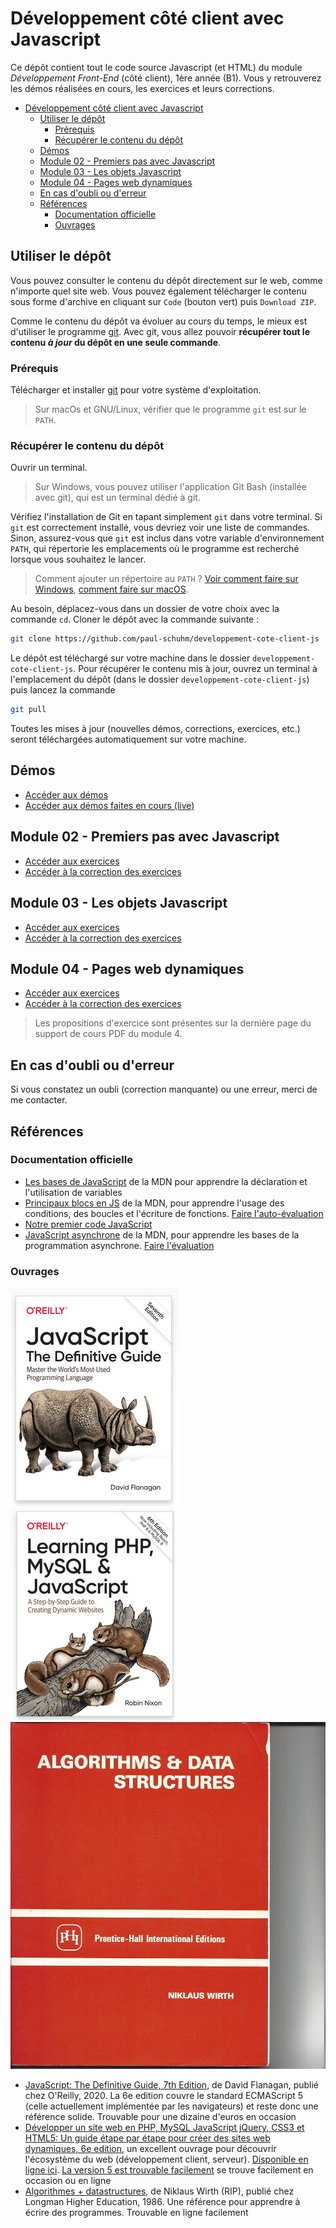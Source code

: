 # Développement côté client avec Javascript

Ce dépôt contient tout le code source Javascript (et HTML) du module *Développement Front-End* (côté client), 1ère année (B1). Vous y retrouverez les démos réalisées en cours, les exercices et leurs corrections.

- [Développement côté client avec Javascript](#développement-côté-client-avec-javascript)
  - [Utiliser le dépôt](#utiliser-le-dépôt)
    - [Prérequis](#prérequis)
    - [Récupérer le contenu du dépôt](#récupérer-le-contenu-du-dépôt)
  - [Démos](#démos)
  - [Module 02 - Premiers pas avec Javascript](#module-02---premiers-pas-avec-javascript)
  - [Module 03 - Les objets Javascript](#module-03---les-objets-javascript)
  - [Module 04 - Pages web dynamiques](#module-04---pages-web-dynamiques)
  - [En cas d'oubli ou d'erreur](#en-cas-doubli-ou-derreur)
  - [Références](#références)
    - [Documentation officielle](#documentation-officielle)
    - [Ouvrages](#ouvrages)


## Utiliser le dépôt

Vous pouvez consulter le contenu du dépôt directement sur le web, comme n'importe quel site web. Vous pouvez également télécharger le contenu sous forme d'archive en cliquant sur `Code` (bouton vert) puis `Download ZIP`.

Comme le contenu du dépôt va évoluer au cours du temps, le mieux est d'utiliser le programme [git](https://git-scm.com/). Avec git, vous allez pouvoir **récupérer tout le contenu *à jour* du dépôt en une seule commande**.

### Prérequis

Télécharger et installer [git](https://git-scm.com/downloads) pour votre système d'exploitation.

> Sur macOs et GNU/Linux, vérifier que le programme `git` est sur le `PATH`.

### Récupérer le contenu du dépôt 

Ouvrir un terminal. 

> Sur Windows, vous pouvez utiliser l'application Git Bash (installée avec git), qui est un terminal dédié à git.

Vérifiez l'installation de Git en tapant simplement `git` dans votre terminal. Si `git` est correctement installé, vous devriez voir une liste de commandes. Sinon, assurez-vous que `git` est inclus dans votre variable d'environnement `PATH`, qui répertorie les emplacements où le programme est recherché lorsque vous souhaitez le lancer. 

> Comment ajouter un répertoire au `PATH` ? [Voir comment faire sur Windows](https://learn.microsoft.com/fr-fr/previous-versions/office/developer/sharepoint-2010/ee537574(v=office.14)), [comment faire sur macOS](https://quick-tutoriel.com/ajouter-rapidement-un-nouveau-repertoire-au-path-de-mac-osx/).

Au besoin, déplacez-vous dans un dossier de votre choix avec la commande `cd`. Cloner le dépôt avec la commande suivante :

~~~bash
git clone https://github.com/paul-schuhm/developpement-cote-client-js
~~~

Le dépôt est téléchargé sur votre machine dans le dossier `developpement-cote-client-js`. Pour récupérer le contenu mis à jour, ouvrez un terminal à l'emplacement du dépôt (dans le dossier `developpement-cote-client-js`) puis lancez la commande

~~~bash
git pull
~~~

Toutes les mises à jour (nouvelles démos, corrections, exercices, etc.) seront téléchargées automatiquement sur votre machine.

## Démos

- [Accéder aux démos](./demos/)
- [Accéder aux démos faites en cours (live)](./demos/0live/)

## Module 02 - Premiers pas avec Javascript

- [Accéder aux exercices](./exercices/module-02-exercices.md)
- [Accéder à la correction des exercices](./exercices/module-02/corrections/)

## Module 03 - Les objets Javascript

- [Accéder aux exercices](./exercices/module-03/module-03-exercices.md)
- [Accéder à la correction des exercices](./exercices/module-03/corrections/)

## Module 04 - Pages web dynamiques

- [Accéder aux exercices](./exercices/module-04/module-04-exercices.md)
- [Accéder à la correction des exercices](./exercices/module-04/corrections/)

> Les propositions d'exercice sont présentes sur la dernière page du support de cours PDF du module 4.

## En cas d'oubli ou d'erreur

Si vous constatez un oubli (correction manquante) ou une erreur, merci de me contacter.

## Références

### Documentation officielle

- [Les bases de JavaScript](https://developer.mozilla.org/fr/docs/Learn/Getting_started_with_the_web/JavaScript_basics) de la MDN pour apprendre la déclaration et l'utilisation de variables
- [Principaux blocs en JS](https://developer.mozilla.org/fr/docs/Learn/JavaScript/Building_blocks) de la MDN, pour apprendre l'usage des conditions, des boucles et l'écriture de fonctions. [Faire l'auto-évaluation](https://developer.mozilla.org/fr/docs/Learn/JavaScript/Building_blocks/Image_gallery)
- [Notre premier code JavaScript](https://developer.mozilla.org/fr/docs/Learn/JavaScript/First_steps/A_first_splash)
- [JavaScript asynchrone](https://developer.mozilla.org/fr/docs/Learn/JavaScript/Asynchronous) de la MDN, pour apprendre les bases de la programmation asynchrone. [Faire l'évaluation](https://developer.mozilla.org/en-US/docs/Learn/JavaScript/Asynchronous/Sequencing_animations)

### Ouvrages


![](./assets/oreillyjsdefinitiveguide.png)
![](./assets/oreillyphpmysqljs.png)
![](./assets/alg+datastructures.jpg)
- [JavaScript: The Definitive Guide, 7th Edition](https://www.oreilly.com/library/view/javascript-the-definitive/9781491952016/), de David Flanagan, publié chez O'Reilly, 2020. La 6e edition couvre le standard ECMAScript 5 (celle actuellement implémentée par les navigateurs) et reste donc une référence solide. Trouvable pour une dizaine d'euros en occasion
- [Développer un site web en PHP, MySQL JavaScript jQuery, CSS3 et HTML5: Un guide étape par étape pour créer des sites web dynamiques, 6e edition](https://www.amazon.fr/D%C3%A9velopper-MySQL-JavaScript-jQuery-HTML5/dp/2893776183/ref=sr_1_1), un excellent ouvrage pour découvrir l'écosystème du web (développement client, serveur). [Disponible en ligne ici](https://github.com/domaingood/learning_php/blob/master/Learning%20PHP%2C%20MySQL%20%26%20JavaScript%2C%206th%20Edition.pdf). [La version 5 est trouvable facilement](https://www.amazon.fr/D%C3%A9velopper-Mysql-Javascript-Jquery-HTML5/dp/2893775764/ref=sr_1_2) se trouve facilement en occasion ou en ligne
- [Algorithmes + datastructures](https://www.amazon.fr/Algorithms-Data-Structures-Niklaus-Wirth/dp/0130219991), de Niklaus Wirth (RIP), publié chez Longman Higher Education, 1986. Une référence pour apprendre à écrire des programmes. Trouvable en ligne facilement
